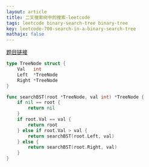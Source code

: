```yaml
---
layout: article
title: 二叉搜索树中的搜索-leetcode
tags: leetcode binary-search-tree binary-tree
key: leetcode-700-search-in-a-binary-search-tree
mathajx: false
---
```


<!--more-->

[题目链接](https://leetcode-cn.com/problems/search-in-a-binary-search-tree/description/)

```go
type TreeNode struct {
    Val   int
    Left  *TreeNode
    Right *TreeNode
}

func searchBST(root *TreeNode, val int) *TreeNode {
    if nil == root {
        return nil
    }
    if root.Val == val {
        return root
    } else if root.Val > val {
        return searchBST(root.Left, val)
    } else {
        return searchBST(root.Right, val)
    }
}
```
